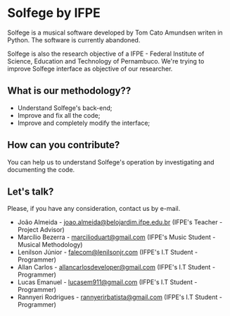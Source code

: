 # Solfege by IFPE
Solfege is a musical software developed by Tom Cato Amundsen writen in Python.
The software is currently abandoned.

Solfege is also the research objective of a IFPE - Federal Institute of Science, Education and Technology of Pernambuco.
We're trying to improve Solfege interface as objective of our researcher.

## What is our methodology??
- Understand Solfege's back-end;
- Improve and fix all the code;
- Improve and completely modify the interface;

## How can you contribute?
You can help us to understand Solfege's operation by investigating and documenting the code.

## Let's talk?
Please, if you have any consideration, contact us by e-mail.

 - João Almeida - joao.almeida@belojardim.ifpe.edu.br (IFPE's Teacher - Project Advisor)
 - Marcílio Bezerra - marcilioduart@gmail.com (IFPE's Music Student - Musical Methodology)
 - Lenilson Júnior - falecom@lenilsonjr.com (IFPE's I.T Student - Programmer)
 - Allan Carlos - allancarlosdeveloper@gmail.com (IFPE's I.T Student - Programmer)
 - Lucas Emanuel - lucasem911@gmail.com (IFPE's I.T Student - Programmer)
 - Rannyeri Rodrigues - rannyerirbatista@gmail.com (IFPE's I.T Student - Programmer)
